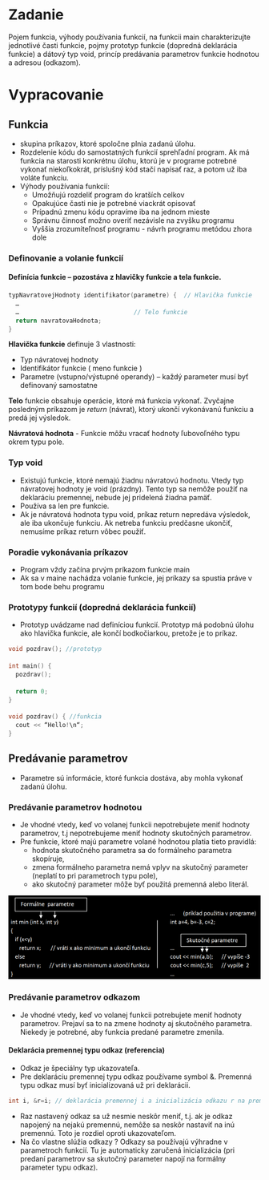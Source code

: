 # Zadanie

Pojem funkcia, výhody používania funkcií, na funkcii main charakterizujte jednotlivé časti funkcie, pojmy prototyp funkcie (dopredná deklarácia funkcie) a dátový typ void, princíp predávania parametrov funkcie hodnotou a adresou (odkazom).

# Vypracovanie

## Funkcia

- skupina príkazov, ktoré spoločne plnia zadanú úlohu.
- Rozdelenie kódu do samostatných funkcií sprehľadní program. Ak má funkcia na starosti konkrétnu úlohu, ktorú je v programe potrebné vykonať niekoľkokrát, príslušný kód stačí napísať raz, a potom už iba voláte funkciu.
- Výhody používania funkcií:
  - Umožňujú rozdeliť program do kratších celkov
  - Opakujúce časti nie je potrebné viackrát opisovať
  - Prípadnú zmenu kódu opravíme iba na jednom mieste
  - Správnu činnosť možno overiť nezávisle na zvyšku programu
  - Vyššia zrozumiteľnosť programu - návrh programu metódou zhora dole

### Definovanie a volanie funkcií

#### Definícia funkcie – pozostáva z hlavičky funkcie a tela funkcie.

```cpp
typNavratovejHodnoty identifikator(parametre) {  // Hlavička funkcie
  …
  …                                // Telo funkcie
  return navratovaHodnota;
}
```

**Hlavička funkcie** definuje 3 vlastnosti:

- Typ návratovej hodnoty
- Identifikátor funkcie ( meno funkcie )
- Parametre (vstupno/výstupné operandy) – každý parameter musí byť definovaný samostatne

**Telo** funkcie obsahuje operácie, ktoré má funkcia vykonať. Zvyčajne posledným príkazom je _return_ (návrat), ktorý ukončí vykonávanú funkciu a predá jej výsledok.

**Návratová hodnota** - Funkcie môžu vracať hodnoty ľubovoľného typu okrem typu pole.

### Typ void

- Existujú funkcie, ktoré nemajú žiadnu návratovú hodnotu. Vtedy typ návratovej hodnoty je void (prázdny). Tento typ sa nemôže použiť na deklaráciu premennej, nebude jej pridelená žiadna pamäť.
- Používa sa len pre funkcie.
- Ak je návratová hodnota typu void, príkaz return nepredáva výsledok, ale iba ukončuje funkciu. Ak netreba funkciu predčasne ukončiť, nemusíme príkaz return vôbec použiť.

### Poradie vykonávania príkazov

- Program vždy začína prvým príkazom funkcie main
- Ak sa v maine nachádza volanie funkcie, jej príkazy sa spustia práve v tom bode behu programu

### Prototypy funkcií (dopredná deklarácia funkcií)

- Prototyp uvádzame nad definíciou funkcií. Prototyp má podobnú úlohu ako hlavička funkcie, ale končí bodkočiarkou, pretože je to príkaz.

```cpp
void pozdrav(); //prototyp

int main() {
  pozdrav();

  return 0;
}

void pozdrav() { //funkcia
  cout << “Hello!\n“;
}
```

## Predávanie parametrov

- Parametre sú informácie, ktoré funkcia dostáva, aby mohla vykonať zadanú úlohu.

### Predávanie parametrov hodnotou

- Je vhodné vtedy, keď vo volanej funkcii nepotrebujete meniť hodnoty parametrov, t.j nepotrebujeme meniť hodnoty skutočných parametrov.
- Pre funkcie, ktoré majú parametre volané hodnotou platia tieto pravidlá:
  - hodnota skutočného parametra sa do formálneho parametra skopíruje,
  - zmena formálneho parametra nemá vplyv na skutočný parameter (neplatí to pri parametroch typu pole),
  - ako skutočný parameter môže byť použitá premenná alebo literál.

![caves majky](obrazok.png)

### Predávanie parametrov odkazom

- Je vhodné vtedy, keď vo volanej funkcii potrebujete meniť hodnoty parametrov. Prejaví sa to na zmene hodnoty aj skutočného parametra. Niekedy je potrebné, aby funkcia predané parametre zmenila.

#### Deklarácia premennej typu odkaz (referencia)

- Odkaz je špeciálny typ ukazovateľa.
- Pre deklaráciu premennej typu odkaz používame symbol &. Premenná typu odkaz musí byť inicializovaná už pri deklarácii.

```cpp
int i, &r=i; // deklarácia premennej i a inicializácia odkazu r na premennú i
```
-	Raz nastavený odkaz  sa už nesmie neskôr meniť, t.j. ak je odkaz napojený na nejakú premennú, nemôže sa neskôr nastaviť na inú premennú. Toto je rozdiel oproti ukazovateľom. 
-	Na čo vlastne slúžia odkazy ? Odkazy sa používajú výhradne v parametroch funkcií. Tu je automaticky zaručená inicializácia (pri predaní parametrov sa skutočný parameter napojí na formálny parameter typu odkaz).
